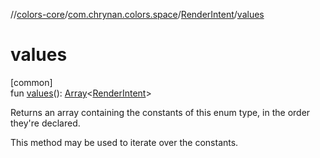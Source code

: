 //[colors-core](../../../index.md)/[com.chrynan.colors.space](../index.md)/[RenderIntent](index.md)/[values](values.md)

# values

[common]\
fun [values](values.md)(): [Array](https://kotlinlang.org/api/latest/jvm/stdlib/kotlin/-array/index.html)&lt;[RenderIntent](index.md)&gt;

Returns an array containing the constants of this enum type, in the order they're declared.

This method may be used to iterate over the constants.
